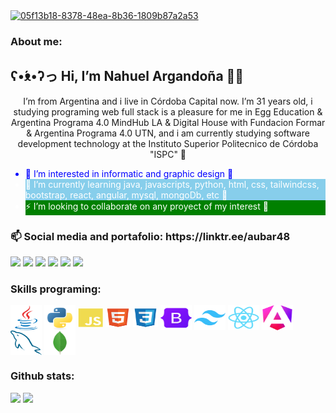 <div> <a href="https://imgbb.com/"><img src="https://i.ibb.co/9Yy6LTs/05f13b18-8378-48ea-8b36-1809b87a2a53.png" alt="05f13b18-8378-48ea-8b36-1809b87a2a53" border="0"></a> </div>
<h3> About me: </h3>  
<section>
  <h1 align="left">ʕ•́ᴥ•̀ʔっ  Hi, I’m Nahuel Argandoña 🧔🏽 </h1>
  <p align="center"> I’m from Argentina and i live in Córdoba Capital now. I’m 31 years old,  i studying programing web full stack is a pleasure for me in Egg Education & Argentina Programa 4.0 MindHub LA & Digital House with Fundacion Formar & Argentina Programa 4.0 UTN, and i am currently studying software development technology at the Instituto Superior Politecnico de Córdoba "ISPC" 🐣</p> 
</section>

<section>
<ul>
  <li style="color: blue;">🌱 I’m interested in informatic and graphic design 👾</li>
  <li style="color: white; background-color: skyblue;">📖 I’m currently learning java, javascripts, python, html, css, tailwindcss, bootstrap, react, angular, mysql, mongoDb, etc 👀</li>
  <li style="color: white; background-color: green;">⚡ I’m looking to collaborate on any proyect of my interest 💜</li>
</ul>
  
  <h3>📫 Social media and portafolio: https://linktr.ee/aubar48 </h3> 

</section>

<section> 
  <a href="https://www.youtube.com/channel/UCv3dFEz4UJQtPJxBWl8npPg" target="_blank"><img src="https://img.shields.io/badge/YouTube-FF0000?style=for-the-badge&logo=youtube&logoColor=white" target="_blank"></a>
  <a href="https://instagram.com/Aubar48" target="_blank"><img src="https://img.shields.io/badge/-Instagram-%23E4405F?style=for-the-badge&logo=instagram&logoColor=white" target="_blank"></a>
 	<a href="https://www.twitch.tv/aubarcito" target="_blank"><img src="https://img.shields.io/badge/Twitch-9146FF?style=for-the-badge&logo=twitch&logoColor=white" target="_blank"></a>
  <a href="https://discord.gg/xwQatRBV" target="_blank"><img src="https://img.shields.io/badge/Discord-7289DA?style=for-the-badge&logo=discord&logoColor=white" target="_blank"></a> 
  <a href = "mailto:rociio.fressa@gmail.com" target="_blank"><img src="https://img.shields.io/badge/-Gmail-%23333?style=for-the-badge&logo=gmail&logoColor=white" target="_blank"></a>
  <a href="https://www.linkedin.com/in/Aubar48" target="_blank"><img src="https://img.shields.io/badge/-LinkedIn-%230077B5?style=for-the-badge&logo=linkedin&logoColor=white" target="_blank"></a> 
  <h3> Skills programing: </h3>  
</section>

<section>
  <img align="center" alt="JAVA" height="40" width="50" src="https://raw.githubusercontent.com/devicons/devicon/master/icons/java/java-original.svg">
  <img align="center" alt="PYTHON" height="40" width="50" src="https://raw.githubusercontent.com/devicons/devicon/master/icons/python/python-original.svg">
  <img align="center" alt="JS" height="30" width="40" src="https://raw.githubusercontent.com/devicons/devicon/master/icons/javascript/javascript-plain.svg"> 
  <img align="center" alt="HTML" height="30" width="40" src="https://raw.githubusercontent.com/devicons/devicon/master/icons/html5/html5-original.svg"> 
  <img align="center" alt="CSS" height="30" width="40" src="https://raw.githubusercontent.com/devicons/devicon/master/icons/css3/css3-original.svg"> 
  <img align="center" alt="Bootstrap" height="40" width="50" src="https://raw.githubusercontent.com/devicons/devicon/master/icons/bootstrap/bootstrap-original.svg"> 
  <img align="center" alt="tailwindcss" height="40" width="50" src="https://raw.githubusercontent.com/devicons/devicon/master/icons/tailwindcss/tailwindcss-original.svg"> 
  <img align="center" alt="REACT" height="40" width="50" src="https://raw.githubusercontent.com/devicons/devicon/master/icons/react/react-original.svg">
  <img align="center" alt="ANGULAR" height="40" width="50" src="https://raw.githubusercontent.com/devicons/devicon/master/icons/angular/angular-original.svg">
  <img align="center" alt="MYSQL" height="40" width="50" src="https://raw.githubusercontent.com/devicons/devicon/master/icons/mysql/mysql-original.svg">
  <img align="center" alt="MongoDb" height="40" width="50" src="https://raw.githubusercontent.com/devicons/devicon/master/icons/mongodb/mongodb-original.svg">

</section>

<h3>Github stats:</h3> 

[![](https://github-readme-stats.vercel.app/api?username=Aubar48&show_icons=true&theme=tokyonight&hide_border=true&locale=en)](https://github.com/Aubar48)
[![](https://github-readme-streak-stats.herokuapp.com/?user=Aubar48&theme=material-palenight)](https://github.com/Aubar48)
</div>

<!---
Nahuel Argandoña is a ✨ special ✨ repository because its `README.md` (this file) appears on your GitHub profile- 
-->

